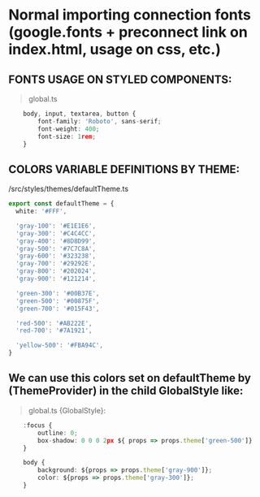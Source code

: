 # Normal importing connection fonts (google.fonts + preconnect link on index.html, usage on css, etc.)

## FONTS USAGE ON STYLED COMPONENTS:
> global.ts

```ts
    body, input, textarea, button {
        font-family: 'Roboto', sans-serif;
        font-weight: 400;
        font-size: 1rem;
    }
```

## COLORS VARIABLE DEFINITIONS BY THEME:

/src/styles/themes/defaultTheme.ts
```ts
export const defaultTheme = {
  white: '#FFF',

  'gray-100': '#E1E1E6',
  'gray-300': '#C4C4CC',
  'gray-400': '#8D8D99',
  'gray-500': '#7C7C8A',
  'gray-600': '#323238',
  'gray-700': '#29292E',
  'gray-800': '#202024',
  'gray-900': '#121214',

  'green-300': '#00B37E',
  'green-500': '#00875F',
  'green-700': '#015F43',

  'red-500': '#AB222E',
  'red-700': '#7A1921',

  'yellow-500': '#FBA94C',
}
```

## We can use this colors set on defaultTheme by (ThemeProvider) in the child GlobalStyle like:

> global.ts {GlobalStyle}:
```ts
    :focus {
        outline: 0;
        box-shadow: 0 0 0 2px ${ props => props.theme['green-500']}
    }

    body {
        background: ${props => props.theme['gray-900']};
        color: ${props => props.theme['gray-300']};
    }
```
